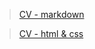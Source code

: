 > [CV - markdown](https://maks-1987.github.io/rsschool-cv/cv)

>[CV - html & css](https://maks-1987.github.io/rsschool-cv/)